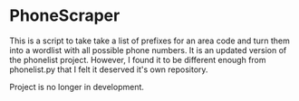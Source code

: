 # PhoneScraper
This is a script to take take a list of prefixes for an area code and turn them into a wordlist with all possible phone numbers. It is an updated version of the phonelist project. However, I found it to be different enough from phonelist.py that I felt it deserved it's own repository.

Project is no longer in development.

